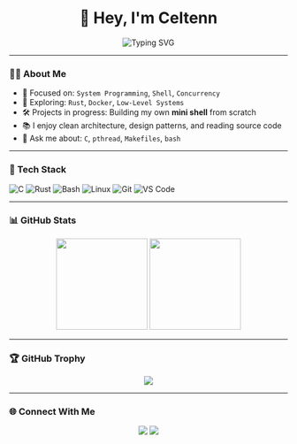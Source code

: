 <h1 align="center">👋 Hey, I'm Celtenn</h1>

<p align="center">
  <img src="https://readme-typing-svg.demolab.com?font=Fira+Code&duration=3000&pause=1000&center=true&vCenter=true&width=435&lines=Software+Developer+%7C+Linux+Lover;Backend+Enthusiast+%7C+C+%2B+Shell+%2B+Rust;Open+Source+Contributor+%7C+Minimalist+Coder" alt="Typing SVG" />
</p>

---

### 🧑‍💻 About Me

- 🎯 Focused on: `System Programming`, `Shell`, `Concurrency`
- 🧠 Exploring: `Rust`, `Docker`, `Low-Level Systems`
- 🛠️ Projects in progress: Building my own **mini shell** from scratch
- 📚 I enjoy clean architecture, design patterns, and reading source code
- 💬 Ask me about: `C`, `pthread`, `Makefiles`, `bash`

---

### 🧰 Tech Stack

![C](https://img.shields.io/badge/-C-00599C?style=flat&logo=c&logoColor=white)
![Rust](https://img.shields.io/badge/-Rust-black?style=flat&logo=rust)
![Bash](https://img.shields.io/badge/-Bash-4EAA25?style=flat&logo=gnu-bash&logoColor=white)
![Linux](https://img.shields.io/badge/-Linux-FCC624?style=flat&logo=linux&logoColor=black)
![Git](https://img.shields.io/badge/-Git-F05032?style=flat&logo=git&logoColor=white)
![VS Code](https://img.shields.io/badge/-VSCode-007ACC?style=flat&logo=visual-studio-code&logoColor=white)

---

### 📊 GitHub Stats

<p align="center">
  <img src="https://github-readme-stats.vercel.app/api?username=Celtenn&show_icons=true&theme=tokyonight" height="165">
  <img src="https://github-readme-streak-stats.herokuapp.com/?user=Celtenn&theme=tokyonight" height="165">
</p>

---

### 🏆 GitHub Trophy
<p align="center">
  <img src="https://github-profile-trophy.vercel.app/?username=Celtenn&theme=onedark&row=1&column=6" />
</p>

---

### 🌐 Connect With Me

<p align="center">
  <a href="mailto:seninmailin@gmail.com"><img src="https://img.shields.io/badge/-Gmail-D14836?style=flat&logo=gmail&logoColor=white" /></a>
  <a href="https://linkedin.com/in/Celtenn"><img src="https://img.shields.io/badge/-LinkedIn-0A66C2?style=flat&logo=linkedin&logoColor=white" /></a>
</p>
